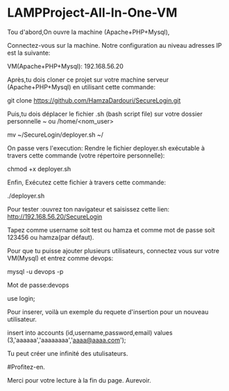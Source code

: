 # LAMPProject-All-In-One-VM


Tou d'abord,On ouvre la machine (Apache+PHP+Mysql),

Connectez-vous sur la machine. Notre configuration au niveau adresses IP est la suivante: 


VM(Apache+PHP+Mysql): 192.168.56.20

Après,tu dois cloner ce projet sur votre machine serveur (Apache+PHP+Mysql) en utilisant cette commande:

git clone https://github.com/HamzaDardouri/SecureLogin.git

Puis,tu dois déplacer le fichier .sh (bash script file) sur votre dossier personnelle ~ ou /home/<nom_user>

mv ~/SecureLogin/deployer.sh   ~/

On passe vers l'execution: Rendre le fichier deployer.sh exécutable à travers cette commande (votre répertoire personnelle):

chmod +x deployer.sh

Enfin, Exécutez cette fichier à travers cette commande:

./deployer.sh


Pour tester :ouvrez ton navigateur et saisissez cette lien: http://192.168.56.20/SecureLogin 

Tapez comme username soit test ou hamza et comme mot de passe soit 123456 ou hamza(par défaut).

Pour que tu puisse ajouter plusieurs utilisateurs, connectez vous sur votre VM(Mysql) et entrez comme devops:

mysql -u devops -p

Mot de passe:devops 

use login; 

Pour inserer, voilà un exemple du requete d'insertion pour un nouveau utilisateur.


insert into accounts (id,username,password,email) values (3,'aaaaaa','aaaaaaaa','aaaa@aaaa.com');

Tu peut créer une infinité des utulisateurs.

#Profitez-en.

Merci pour votre lecture à la fin du page. Aurevoir.




